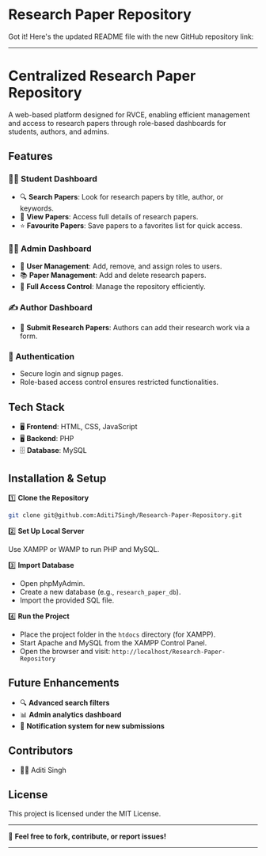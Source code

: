 # Research Paper Repository
 Got it! Here's the updated README file with the new GitHub repository link:

---

# Centralized Research Paper Repository

A web-based platform designed for RVCE, enabling efficient management and access to research papers through role-based dashboards for students, authors, and admins.

## Features

### 👩‍🎓 Student Dashboard
- 🔍 **Search Papers**: Look for research papers by title, author, or keywords.
- 📄 **View Papers**: Access full details of research papers.
- ⭐ **Favourite Papers**: Save papers to a favorites list for quick access.

### 👨‍💼 Admin Dashboard
- 👥 **User Management**: Add, remove, and assign roles to users.
- 📚 **Paper Management**: Add and delete research papers.
- 🔑 **Full Access Control**: Manage the repository efficiently.

### ✍️ Author Dashboard
- 📝 **Submit Research Papers**: Authors can add their research work via a form.

### 🔐 Authentication
- Secure login and signup pages.
- Role-based access control ensures restricted functionalities.

## Tech Stack

- 🖥 **Frontend**: HTML, CSS, JavaScript
- 🖥 **Backend**: PHP
- 🗄 **Database**: MySQL

## Installation & Setup

1️⃣ **Clone the Repository**

```bash
git clone git@github.com:Aditi7Singh/Research-Paper-Repository.git
```

2️⃣ **Set Up Local Server**

Use XAMPP or WAMP to run PHP and MySQL.

3️⃣ **Import Database**

- Open phpMyAdmin.
- Create a new database (e.g., `research_paper_db`).
- Import the provided SQL file.

4️⃣ **Run the Project**

- Place the project folder in the `htdocs` directory (for XAMPP).
- Start Apache and MySQL from the XAMPP Control Panel.
- Open the browser and visit: `http://localhost/Research-Paper-Repository`

## Future Enhancements

- 🔍 **Advanced search filters**
- 📊 **Admin analytics dashboard**
- 🔔 **Notification system for new submissions**

## Contributors

- 👩‍💻 Aditi Singh

## License

This project is licensed under the MIT License.

---

🚀 **Feel free to fork, contribute, or report issues!**

---


